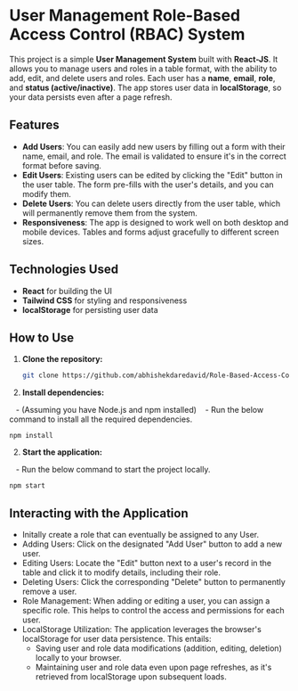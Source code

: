 # User Management Role-Based Access Control (RBAC) System

This project is a simple **User Management System** built with **React-JS**. It allows you to manage users and roles in a table format, with the ability to add, edit, and delete users and roles. Each user has a **name**, **email**, **role**, and **status (active/inactive)**. The app stores user data in **localStorage**, so your data persists even after a page refresh.


## Features

- **Add Users**: You can easily add new users by filling out a form with their name, email, and role. The email is validated to ensure it's in the correct format before saving.
- **Edit Users**: Existing users can be edited by clicking the "Edit" button in the user table. The form pre-fills with the user's details, and you can modify them.
- **Delete Users**: You can delete users directly from the user table, which will permanently remove them from the system.
- **Responsiveness**: The app is designed to work well on both desktop and mobile devices. Tables and forms adjust gracefully to different screen sizes.
  

## Technologies Used

- **React** for building the UI
- **Tailwind CSS** for styling and responsiveness
- **localStorage** for persisting user data


## How to Use

1. **Clone the repository:**

   ```bash
   git clone https://github.com/abhishekdaredavid/Role-Based-Access-Control-RBAC-UI

2. **Install dependencies:**

   - (Assuming you have Node.js and npm installed)
   - Run the below command to install all the required dependencies.
   
    npm install

2. **Start the application:**

   - Run the below command to start the project locally.
   
    npm start


## Interacting with the Application

- Initally create a role that can eventually be assigned to any User.
- Adding Users: Click on the designated "Add User" button to add a new user.
- Editing Users: Locate the "Edit" button next to a user's record in the table and click it to modify details, including their role.
- Deleting Users: Click the corresponding "Delete" button to permanently remove a user.
- Role Management: When adding or editing a user, you can assign a specific role. This helps to control the access and permissions for each user.
- LocalStorage Utilization: The application leverages the browser's localStorage for user data persistence. This entails:
    - Saving user and role data modifications (addition, editing, deletion) locally to your browser.
    - Maintaining user and role data even upon page refreshes, as it's retrieved from localStorage upon subsequent loads.
